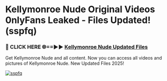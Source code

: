 # Kellymonroe Nude Original Videos 0nlyFans Leaked - Files Updated! (sspfq)

<h3>🔴 CLICK HERE 🌐==►► <a href="https://tinyurl.com/y5r63du9" rel="nofollow">Kellymonroe Nude Updated Files</a></h3>

Get Kellymonroe Nude and all content. Now you can access all videos and pictures of Kellymonroe Nude. New Updated Files 2025!

[![sspfq](https://i.imgur.com/UVo9nyh.gif)](https://tinyurl.com/y5r63du9)